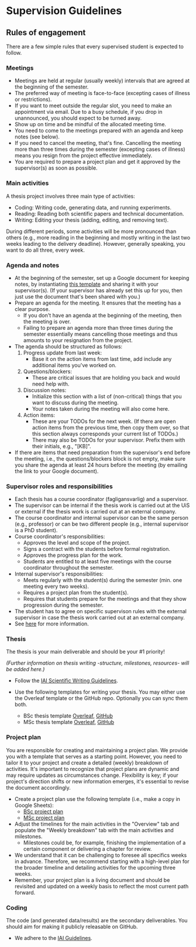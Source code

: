 # Supervision Guidelines

## Rules of engagement

There are a few simple rules that every supervised student is expected to follow.

### Meetings

  * Meetings are held at regular (usually weekly) intervals that are agreed at the beginning of the semester.
  * The preferred way of meeting is face-to-face (excepting cases of illness or restrictions).
  * If you want to meet outside the regular slot, you need to make an appointment via email. Due to a busy schedule, if you drop in unannounced, you should expect to be turned away.
  * Show up on time and be mindful of the allocated meeting time.
  * You need to come to the meetings prepared with an agenda and keep notes (see below).
  * If you need to cancel the meeting, that's fine. Cancelling the meeting more than three times during the semester (excepting cases of illness) means you resign from the project effective immediately.
  * You are required to prepare a project plan and get it approved by the supervisor(s) as soon as possible.
  
### Main activities

A thesis project involves three main type of activities:

  * Coding: Writing code, generating data, and running experiments.
  * Reading: Reading both scientific papers and technical documentation.
  * Writing: Editing your thesis (adding, editing, and removing text).

During different periods, some activities will be more pronounced than others (e.g., more reading in the beginning and mostly writing in the last two weeks leading to the delivery deadline). However, generally speaking, you want to do all three, every week.

### Agenda and notes

  * At the beginning of the semester, set up a Google document for keeping notes, by instantiating [this template](https://docs.google.com/document/d/1rXrqKV7CYZxWgo4pQ6a7bW9CB78yH-Xf1vTLBJiDFUE/edit?usp=sharing) and sharing it with your supervisor(s). (If your supervisor has already set this up for you, then just use the document that's been shared with you.)
  * Prepare an agenda for the meeting. It ensures that the meeting has a clear purpose.
    - If you don't have an agenda at the beginning of the meeting, then the meeting is over.
    - Failing to prepare an agenda more than three times during the semester essentially means cancelling those meetings and thus amounts to your resignation from the project.
  * The agenda should be structured as follows:
    1. Progress update from last week:
       + Base it on the action items from last time, add include any additional items you've worked on.
    2. Questions/blockers:
       + These are critical issues that are holding you back and would need help with.
    3. Discussion notes:
       + Initialize this section with a list of (non-critical) things that you want to discuss during the meeting.
       + Your notes taken during the meeting will also come here.
    4. Action items:
       + These are your TODOs for the next week. (If there are open action items from the previous time, then copy them over, so that this section always corresponds your current list of TODOs.)
       + There may also be TODOs for your supervisor. Prefix them with their initials, e.g., "[KB]".
  * If there are items that need preparation from the supervisor's end before the meeting, i.e., the questions/blockers block is not empty, make sure you share the agenda at least 24 hours before the meeting (by emailing the link to your Google document).

### Supervisor roles and responsibilities

  * Each thesis has a course coordinator (fagligansvarlig) and a supervisor.
  * The supervisor can be internal if the thesis work is carried out at the UiS or external if the thesis work is carried out at an external company.
  * The course coordinator and internal supervisor can be the same person (e.g., professor) or can be two different people (e.g., internal supervisor is a PhD student).
  * Course coordinator's responsibilities:
    - Approves the level and scope of the project.
    - Signs a contract with the students before formal registration.
    - Approves the progress plan for the work.
    - Students are entitled to at least five meetings with the course coordinator throughout the semester.
  * Internal supervisor's responsibilities:
    - Meets regularly with the student(s) during the semester (min. one meeting every two weeks).
    - Requires a project plan from the student(s).
    - Requires that students prepare for the meetings and that they show progression during the semester.
  * The student has to agree on specific supervison rules with the external supervisor in case the thesis work carried out at an external company.
  * See [here](https://www.uis.no/sites/default/files/2021-10/Course%20coordinator%20for%20Bachelor%27s%20and%20Master%27s%20Theses.pdf) for more information.

### Thesis

The thesis is your main deliverable and should be your #1 priority!

*(Further information on thesis writing -structure, milestones, resources- will be added here.)*

  * Follow the [IAI Scientific Writing Guidelines](https://github.com/iai-group/guidelines/tree/main/writing).
  
  * Use the following templates for writing your thesis. You may either use the Overleaf template or the GitHub repo. Optionally you can sync them both.
    - BSc thesis template [Overleaf](https://www.overleaf.com/read/vqcfdjzmcnsm), [GitHub](https://github.com/iai-group/template-thesis-bsc)
    - MSc thesis template [Overleaf](https://www.overleaf.com/read/mtmtjzbtbwbm), [GitHub](https://github.com/iai-group/template-thesis-msc)

### Project plan

You are responsible for creating and maintaining a project plan. We provide you with a template that serves as a starting point. However, you need to tailor it to your project and create a detailed (weekly) breakdown of activities. It's important to recognize that project plans are dynamic and may require updates as circumstances change. Flexibility is key; if your project's direction shifts or new information emerges, it's essential to revise the document accordingly.

  * Create a project plan use the following template (i.e., make a copy in Google Sheets):
    - [BSc project plan](https://docs.google.com/spreadsheets/d/1gniBcrEAg7cflQtcHwuADX6V7N3U5tVRThTLi8178qY/edit?usp=sharing)
    - [MSc project plan](https://docs.google.com/spreadsheets/d/19o3VL0gQDlhFlIYbbv5zks_PKc1qgNvvXWvV3esJDKA/edit?usp=sharing)
  * Adjust the timelines for the main activities in the "Overview" tab and populate the "Weekly breakdown" tab with the main activities and milestones.
    - Milestones could be, for example, finishing the implementation of a certain component or delivering a chapter for review.
  * We understand that it can be challenging to foresee all specifics weeks in advance. Therefore, we recommend starting with a high-level plan for the broader timeline and detailing activities for the upcoming three weeks.
  * Remember, your project plan is a living document and should be revisited and updated on a weekly basis to reflect the most current path forward.

### Coding

The code (and generated data/results) are the secondary deliverables. You should aim for making it publicly releasable on GitHub.

  * We adhere to the [IAI Guidelines](https://github.com/iai-group/guidelines).
